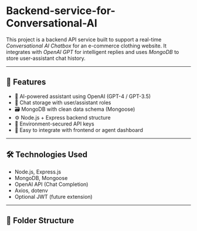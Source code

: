 # Backend-service-for-Conversational-AI
This project is a backend API service built to support a real-time *Conversational AI Chatbox* for an e-commerce clothing website. It integrates with *OpenAI GPT* for intelligent replies and uses *MongoDB* to store user-assistant chat history.

---

## 🚀 Features

- 🧠 AI-powered assistant using OpenAI (GPT-4 / GPT-3.5)
- 💬 Chat storage with user/assistant roles
- 🗃 MongoDB with clean data schema (Mongoose)
- ⚙️ Node.js + Express backend structure
- 🔐 Environment-secured API keys
- 🔄 Easy to integrate with frontend or agent dashboard

---

## 🛠️ Technologies Used

- Node.js, Express.js
- MongoDB, Mongoose
- OpenAI API (Chat Completion)
- Axios, dotenv
- Optional JWT (future extension)

---

## 📂 Folder Structure
